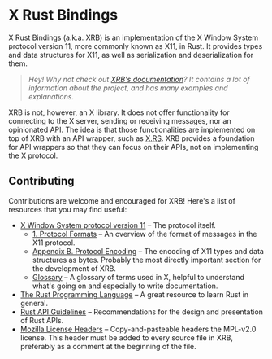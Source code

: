 <!-- This Source Code Form is subject to the terms of the Mozilla Public
   - License, v. 2.0. If a copy of the MPL was not distributed with this
   - file, You can obtain one at https://mozilla.org/MPL/2.0/. -->

# X Rust Bindings
X Rust Bindings (a.k.a. XRB) is an implementation of the X Window System protocol version
11, more commonly known as X11, in Rust. It provides types and data structures
for X11, as well as serialization and deserialization for them.

> _Hey! Why not check out [XRB's documentation](https://docs.aquariwm.org/doc/xrb)?
> It contains a lot of information about the project, and has many examples and
> explanations._

XRB is not, however, an X library. It does not offer functionality for connecting
to the X server, sending or receiving messages, nor an opinionated API. The idea
is that those functionalities are implemented on top of XRB with an API wrapper,
such as [X.RS](https://github.com/XdotRS/xrs). XRB provides a foundation for API
wrappers so that they can focus on their APIs, not on implementing the X protocol.

## Contributing
Contributions are welcome and encouraged for XRB! Here's a list of resources that
you may find useful:
 - [X Window System protocol version 11](https://x.org/releases/X11R7.7/doc/xproto/x11protocol.html)
   – The protocol itself.
   - [1. Protocol Formats](https://x.org/releases/X11R7.7/doc/xproto/x11protocol.html#Protocol_Formats)
     – An overview of the format of messages in the X11 protocol.
   - [Appendix B. Protocol Encoding](https://x.org/releases/X11R7.7/doc/xproto/x11protocol.html#protocol_encoding)
     – The encoding of X11 types and data structures as bytes. Probably the most
	 directly important section for the development of XRB.
   - [Glossary](https://x.org/releases/X11R7.7/doc/xproto/x11protocol.html#glossary)
     – A glossary of terms used in X, helpful to understand what's going on and
	 especially to write documentation.
 - [The Rust Programming Language](https://doc.rust-lang.org/book/) – A great
   resource to learn Rust in general.
 - [Rust API Guidelines](https://rust-lang.github.io/api-guidelines/) –
   Recommendations for the design and presentation of Rust APIs.
 - [Mozilla License Headers](https://www.mozilla.org/en-US/MPL/headers/) –
   Copy-and-pasteable headers the MPL-v2.0 license. This header must be added to
   every source file in XRB, preferably as a comment at the beginning of the file.
